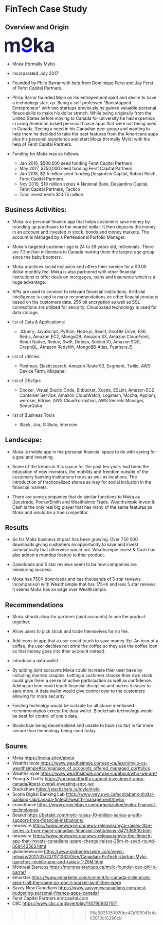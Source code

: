 # FinTech Case Study

## Overview and Origin  
![](moka.png)

* Moka (formally Mylo)  

* Incorparated July 2017

* Founded by Philp Barrar with help from Dominique Ferst and Jay Ferst of Ferst Capital Partners. 

* Philip Barrar founded Mylo on his entrepenurial spirit and desire to have a technology start up.  Being a self professed "Bootstapped Entrepreneur" with two startups previously he gained valuable personal finace skills to make his dollar stretch. While being originally from the United States before moving to Canada for university he had experince in using American based personal finace apps that were not being used in Canada.  Seeing a need in his Canadian peer group and wanting to help them he decided to take the best features from the Americans apps plus his personal experience and start Moka (formally Mylo) with the help of Ferst Capital Partners.  
 
 * Funding for Moka was as follows:  
   * Jan 2016, $500,000 seed funding Ferst Capital Partners  
   * May 2017, $750,000 seed funding Ferst Capital Partners
   * Jan 2018, $2.5 millon seed funding Desjardins Capital, Robert Reich, Ferst Capital Partners 
   * Nov 2019, $10 million series A National Bank, Desjardins Capital, Ferst Capital Partners, Tactico 
   * Total investments $13.75 million  

## Business Activities:    

* Moka is a personal finance app that helps customers save money by rounding up purchases to the nearest dollar. It then deposits the money in an account and invested in stock, bonds and money markets. The account is Managed by a Perfessional Porfolio Manager.  

* Moka's targeted customer age is 24 to 39 years old, millennials. There are 7.3 million millennials in Canada making them the largest age group since the baby boomers.  

* Moka practices social inclusion and offers thier service for a $3.00 dollar monthly fee. Moka is also partnered with other financial institutions to offer deals on mortgages, loans and insurance which is a huge advantage.

* APIs are used to connect to relevant financial institutions. Artificial Intelligence is used to make recommendations on other finacial products based on the customers data. 256 bit encryption as well as SSL connections are utilized for security.  Cloudbased technology is used for data storage. 
* list of Data & Applications:  
   * JQuery, JavaScript, Python, Node.js, React, GooGle Drive, ES6, Redis, Amazon EC2, MongoDB, Amazon S3, Amazon CloudFront, React Native, Redux, Swift, Debian, Socket,IO, Amazon SQS, GraphQL, Amazon Redshift, MongoBD Atlas, FeathersJS   

* list of Utilities
  * Postman, Elasticsearch, Amazon Route 53, Segment, Twilio, AWS Device Farm, Mixpanel  

* list of DEvOps
  * Docker, Visual Studio Code, Bitbucket, Xcode, ESLint, Amazon EC2 Container Service, Amazon CloudWatch, Logstash, Mocha, Appium, wercker, Bitrise, AWS CloudFormation, AWS Secrets Manager, SonarQube  

* list of Business Tools
  * Slack, Jira, G Siute, Intercom  

## Landscape:  

* Moka is mobile app in the personal financial space to do with saving for a goal and investing. 

* Some of the trends in this space for the past ten years had been the education of new investors, the mobility and freedom outside of the customary banking institutions hours as well as locations. The introduction of fractionalized shares as way for social inclusion in the financial markets.  

* There are some companies that do similar functions to Moka as Questrade, PocketSmith and Wealthsimle Trade. Wealthsimple Invest & Cash is the only real big player that has many of the same features as Moka and would be a true competitor.

## Results  

* So far Moka business impact has been growing. Over 750 000 downloads giving customers an opportunity to save and invest automatically that otherwise would not. Weathsimple Invest & Cash has also added a roundup feature to thier product.

* Downloads and 5 star reviews seem to be how companies are measuring success.

* Moka has 750K downloads and has thousands of 5 star reviews. Incomparison with Wealthsimple that has 175+K and less 5 star reviews. It seems Moka has an edge over Wealthsimple.  

## Recommendations  

* Moka should allow for partners (joint accounts) to use the product together.

* Allow users to pick stock and trade themselves for no fee.

* Add icons to app that a user could touch to save money. Eg. An icon of a coffee, the user decides not drink the coffee so they use the coffee icon so that money goes into thier account instead.  

* Introduce a data wallet

* By adding joint accounts Moka could increase thier user base by including married couples. Letting a customer choose thier own stock could give them a sense of active participation as well as confidence.  Adding an icon could teach financial discipline and makes it easier to save more. A data wallet would give control over to the customers allowing for more security.  

* Existing technolgy would be suitable for all above mentioned recommendatios except the data wallet. Blockchain technology would be best for control of one's data.

* Blockchain being decentralized and unable to hack (so far) is far more secure than technology being used today.  

## Soures  

 * Moka https://moka.ai/en/about  
 * Wealthsimple https://www.wealthsimple.com/en-ca/learn/mylo-vs-wealthsimple#comparison_of_accounts_offered_managed_portfolios 
 * Wealthsimple https://www.wealthsimple.com/en-ca/about/who-we-are/ 
 * Young & Thrifty https://youngandthrifty.ca/best-investment-apps-canada/#best-overall-investing-app:-we 
 * Stackshare https://stackshare.io/mylo/mylo 
 * Scotia Digital Banking Lab https://www.ivey.uwo.ca/scotiabank-digital-banking-lab/canada-fintech/wealth-management/mylo/ 
 * crunchbase https://www.crunchbase.com/organization/moka-financial-technologies
 * Betakit https://betakit.com/mylo-raises-10-million-series-a-with-support-from-financial-institutions/ 
 * newswire https://www.newswire.ca/news-releases/mylo-raises-10m-series-a-from-major-canadian-financial-institutions-847336930.html 
 * newswire https://www.newswire.ca/news-releases/mylo-the-fintech-app-that-invests-canadians-spare-change-raises-25m-in-seed-round-668443563.html 
 * globenewswire https://www.globenewswire.com/news-release/2017/05/23/1171062/0/en/Canadian-FinTech-startup-Mylo-launches-mobile-app-and-raises-1-25M.html 
 * Montreal Startups https://montrealstartups.ca/mylo-founder-ceo-philip-barrar/ 
 * emarkter https://www.emarketer.com/content/in-canada-millennials-aren-t-all-the-same-so-don-t-market-as-if-they-were 
 * Savvy New Canadians https://www.savvynewcanadians.com/best-budgeting-personal-finance-apps-canada/ 
 * Ferst Capital Partners erstcapital.com 
 * CBC https://www.cbc.ca/player/play/1187906627971  

>>>>>>> 96e3031050070be47a198941c4e05010c16296cb

